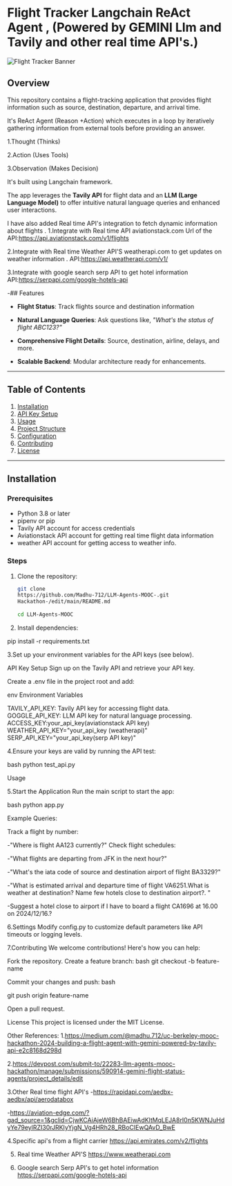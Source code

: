 # Flight Tracker Langchain ReAct Agent , (Powered by GEMINI Llm and Tavily and other real time API's.)

![Flight Tracker Banner](https://images.app.goo.gl/8zDroDCdbjAYZJfW6)

## Overview  
This repository contains a flight-tracking application that provides  flight information such as source, destination, departure, and arrival time.

It's ReAct Agent (Reason +Action) which executes in a loop by iteratively gathering information from external tools before providing an answer.

1.Thought (Thinks)

2.Action (Uses Tools)

3.Observation (Makes Decision)

It's built using Langchain framework.

The app leverages the **Tavily API** for flight data and an **LLM (Large Language Model)** to offer intuitive natural language queries and enhanced user interactions.

I have also added  Real time API's integration to fetch dynamic information about flights .
1.Integrate with Real time API 
aviationstack.com
Url of the API:https://api.aviationstack.com/v1/flights

2.Integrate with Real time Weather API'S  weatherapi.com to get updates on weather information .
API:https://api.weatherapi.com/v1/

3.Integrate with google search serp API to get hotel information  
API:https://serpapi.com/google-hotels-api

-## Features  
- **Flight Status**: Track flights source and destination  information  
- **Natural Language Queries**: Ask questions like, *"What's the status of flight ABC123?"*  
- **Comprehensive Flight Details**: Source, destination, airline, delays, and more.  

- **Scalable Backend**: Modular architecture ready for enhancements.  

---

## Table of Contents  
1. [Installation](#installation)  
2. [API Key Setup](#api-key-setup)  
3. [Usage](#usage)  
4. [Project Structure](#project-structure)  
5. [Configuration](#configuration)  
6. [Contributing](#contributing)  
7. [License](#license)  

---

## Installation  

### Prerequisites  
- Python 3.8 or later  
- pipenv or pip  
- Tavily API account for access credentials
- Aviationstack API account for getting real time flight data information
- weather API account for getting access to weather info.

### Steps  
1. Clone the repository:  
   ```bash  
   git clone
   https://github.com/Madhu-712/LLM-Agents-MOOC-.git
   Hackathon-/edit/main/README.md
     
   cd LLM-Agents-MOOC


 2.  Install dependencies:

pip install -r requirements.txt  


3.Set up your environment variables for the API keys (see below).

API Key Setup
Sign up on the Tavily API and retrieve your API key.

Create a .env file in the project root and add:

env
Environment Variables

TAVILY_API_KEY: Tavily API key for accessing flight data.
GOGGLE_API_KEY: LLM API key for natural language processing.
ACCESS_KEY:your_api_key(aviationstack API key) 
WEATHER_API_KEY="your_api_key (weatherapi)"
SERP_API_KEY="your_api_key(serp API key)"

4.Ensure your keys are valid by running the API test:

bash
python test_api.py  


Usage

5.Start the Application
Run the main script to start the app:

bash
python app.py  


Example Queries:

Track a flight by number:

-"Where is flight AA123 currently?"
Check flight schedules:

-"What flights are departing from JFK in the next hour?"

-"What's the iata code of source and destination airport of flight BA3329?"

-"What is estimated arrival and departure time of flight VA6251.What is weather at destination? Name few hotels close to destination airport?. "

-Suggest a hotel close to airport if I have to board a flight CA1696 at 16.00 on 2024/12/16.?

6.Settings
Modify config.py to customize default parameters like API timeouts or logging levels.

7.Contributing
We welcome contributions! Here's how you can help:

Fork the repository.
Create a feature branch:
bash
git checkout -b feature-name  

Commit your changes and push:
bash

git push origin feature-name  

Open a pull request.

License
This project is licensed under the MIT License.

Other References:
1.https://medium.com/@madhu.712/uc-berkeley-mooc-hackathon-2024-building-a-flight-agent-with-gemini-powered-by-tavily-api-e2c8168d298d

2.https://devpost.com/submit-to/22283-llm-agents-mooc-hackathon/manage/submissions/590914-gemini-flight-status-agents/project_details/edit

3.Other Real time flight API's
-https://rapidapi.com/aedbx-aedbx/api/aerodatabox

-https://aviation-edge.com/?gad_source=1&gclid=CjwKCAiAjeW6BhBAEiwAdKltMqLEJA8rI0n5KWNJuHdyYe79eylRZI30rJRKIyYjgN_Vg4HRh28_RBoCIEwQAvD_BwE

4.Specific api's from a flight carrier 
https://api.emirates.com/v2/flights

5. Real time Weather API'S
 https://www.weatherapi.com

6. Google search Serp API's to get hotel information
https://serpapi.com/google-hotels-api











 





